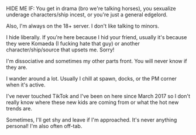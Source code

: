 HIDE ME IF: You get in drama (bro we're talking horses), you sexualize underage characters/ship incest, or you're just a general edgelord.

Also, I'm always on the 18+ server. I don't like talking to minors.

I hide liberally. If you're here because I hid your friend, usually it's because they were Komaeda (I fucking hate that guy) or another character/ship/source that upsets me. Sorry!

I'm dissociative and sometimes my other parts front. You will never know if they are.

I wander around a lot. Usually I chill at spawn, docks, or the PM corner when it's active.

I've never touched TikTok and I've been on here since March 2017 so I don't really know where these new kids are coming from or what the hot new trends are.

Sometimes, I'll get shy and leave if I'm approached. It's never anything personal! I'm also often off-tab.
